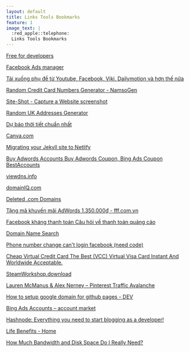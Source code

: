 ```yaml
---
layout: default
title: Links Tools Bookmarks
feature: 1
image_text: |
  :red_apple::telephone:
  Links Tools Bookmarks
---
```


[Free for developers](https://free-for.dev/#/)

[Facebook Ads manager](https://www.facebook.com/business/tools/ads-manager)

[Tải xuống phụ đề từ Youtube, Facebook, Viki, Dailymotion và hơn thế nữa](https://savesubs.com/vi)

[Random Credit Card Numbers Generator - NamsoGen](https://namso-gen.com)

[Site-Shot - Capture a Website screenshot](https://www.site-shot.com)

[Random UK Addresses Generator](https://www.doogal.co.uk/RandomAddresses.php)

[Dự báo thời tiết chuẩn nhất](https://darksky.net/forecast/10.997,106.671/us12/en)

[Canva.com](https://www.canva.com)

[Migrating your Jekyll site to Netlify](https://www.netlify.com/blog/2017/05/11/migrating-your-jekyll-site-to-netlify/)

[Buy Adwords Accounts Buy Adwords Coupon, Bing Ads Coupon BestAccounts](https://bestaccounts.net)

[viewdns.info](https://viewdns.info/)

[domainIQ.com](https://www.domainiq.com)

[Deleted .com Domains](https://member.expireddomains.net/domains/expiredcom/?start=10200&flimit=200&fmaxhost=5&fonlycharhost=1&fwhois=22&o=domainpop&r=d#listing)

[Tặng mã khuyến mãi AdWords 1.350.000₫ - fff.com.vn](https://fff.com.vn/tang-ma-khuyen-mai-adwords-coupon-1-350-000/)

[Facebook kháng thanh toán Câu hỏi về thanh toán quảng cáo](https://business.facebook.com/help/contact/649167531904667?ref=4)

[Domain Name Search](https://domaintyper.com)

[Phone number change can't login facebook (need code)](https://www.facebook.com/help/contact/357439354283890)

[Cheap Virtual Credit Card The Best (VCC) Virtual Visa Card Instant And Worldwide Acceptable.](https://vcc.is/#fbadsvcc)

[SteamWorkshop.download](http://steamworkshop.download)

[Lauren McManus & Alex Nerney – Pinterest Traffic Avalanche](https://mega.nz/folder/sc0lkCgR#e-NGbxleT1JzZQXRTOD0JA/folder/Zd9jmYRL)

[How to setup google domain for github pages - DEV](https://dev.to/trentyang/how-to-setup-google-domain-for-github-pages-1p58)

[Bing Ads Accounts – account market](https://accountmarket.digital/product/bass-super-loud-snail-horn-2-3/)

[Hashnode: Everything you need to start blogging as a developer!](https://hashnode.com)

[Life Benefits - Home](https://www.life-benefits.com)

[How Much Bandwidth and Disk Space Do I Really Need?](https://www.hostingmanual.net/bandwidth-disk-space-need/)


<style>
  h2 + p { margin-top: -1.2em; font-size: .8em; }
  article ul { list-style: square; }
</style>
